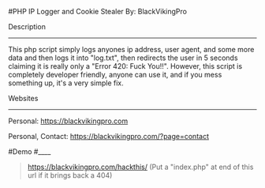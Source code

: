 #PHP IP Logger and Cookie Stealer
By: BlackVikingPro

Description
___________

This php script simply logs anyones ip address, user agent, and some more data
and then logs it into "log.txt", then redirects the user in 5 seconds claiming
it is really only a "Error 420: Fuck You!!". However, this script is completely
developer friendly, anyone can use it, and if you mess something up, it's a very
simple fix.

Websites
________

Personal: https://blackvikingpro.com

Personal, Contact: https://blackvikingpro.com/?page=contact

#Demo
#____

> https://blackvikingpro.com/hackthis/
(Put a "index.php" at end of this url if it brings back a 404)